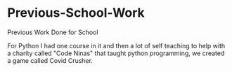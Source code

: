 # Previous-School-Work
Previous Work Done for School

For Python I had one course in it and then a lot of self teaching to help with a charity called "Code Ninas" that taught python programming, we created a game called Covid Crusher.
